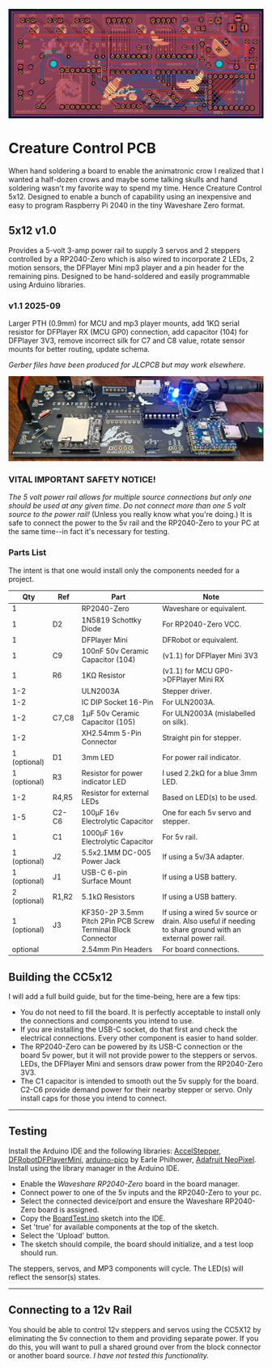 ![The Creature Control 5x12 PCB](images/cc5x12-003.png)
# Creature Control PCB #
When hand soldering a board to enable the animatronic crow I realized that I wanted a half-dozen crows and maybe some talking skulls and hand soldering wasn't my favorite way to spend my time.
Hence Creature Control 5x12. Designed to enable a bunch of capability using an inexpensive and easy to program Raspberry Pi 2040 in the tiny Waveshare Zero format.

## 5x12 v1.0 ##
Provides a 5-volt 3-amp power rail to supply 3 servos and 2 steppers controlled by a RP2040-Zero which is also wired to incorporate 2 LEDs, 2 motion sensors, the DFPlayer Mini mp3 player and a pin header for the remaining pins.
Designed to be hand-soldered and easily programmable using Arduino libraries.
### v1.1 2025-09 ###
Larger PTH (0.9mm) for MCU and mp3 player mounts, 
add 1KΩ serial resistor for DFPlayer RX (MCU GP0) connection, 
add capacitor (104) for DFPlayer 3V3, 
remove incorrect silk for C7 and C8 value,
rotate sensor mounts for better routing,
update schema.

*Gerber files have been produced for JLCPCB but may work elsewhere.*

![Animatronic Crow build on CC5x12](images/cc5x12-002.png)
### VITAL IMPORTANT SAFETY NOTICE! ###
*The 5 volt power rail allows for multiple source connections but only one should be used at any given time.* 
*Do not connect more than one 5 volt source to the power rail!*
(Unless you really know what you're doing.)
It is safe to connect the power to the 5v rail and the RP2040-Zero to your PC at the same time--in fact it's necessary for testing.
### Parts List ###
The intent is that one would install only the components needed for a project.

| Qty          | Ref   | Part                                                         | Note                                                                                                     |
|--------------|-------|--------------------------------------------------------------|----------------------------------------------------------------------------------------------------------|
| 1            |       | RP2040-Zero                                                  | Waveshare or equivalent.                                                                                 |
| 1            | D2    | 1N5819 Schottky Diode                                        | For RP2040-Zero VCC.                                                                                     |
| 1            |       | DFPlayer Mini                                                | DFRobot or equivalent.                                                                                   |
| 1            | C9    | 100nF 50v Ceramic Capacitor (104)                            | (v1.1) for DFPlayer Mini 3V3                                                                             |
| 1            | R6    | 1KΩ Resistor                                                 | (v1.1) for MCU GP0->DFPlayer Mini RX                                                                     |
| 1-2          |       | ULN2003A                                                     | Stepper driver.                                                                                          |
| 1-2          |       | IC DIP Socket 16-Pin                                         | For ULN2003A.                                                                                            |
| 1-2          | C7,C8 | 1µF 50v Ceramic Capacitor (105)                              | For ULN2003A (mislabelled on silk).                                                                      |
| 1-2          |       | XH2.54mm 5-Pin Connector                                     | Straight pin for stepper.                                                                                |
| 1 (optional) | D1    | 3mm LED                                                      | For power rail indicator.                                                                                |
| 1 (optional) | R3    | Resistor for power indicator LED                             | I used 2.2kΩ for a blue 3mm LED.                                                                         |
| 1-2          | R4,R5 | Resistor for external LEDs                                   | Based on LED(s) to be used.                                                                              |
| 1-5          | C2-C6 | 100µF 16v Electrolytic Capacitor                             | One for each 5v servo and stepper.                                                                       |
| 1            | C1    | 1000µF 16v Electrolytic Capacitor                            | For 5v rail.                                                                                             |
| 1 (optional) | J2    | 5.5x2.1MM DC-005 Power Jack                                  | If using a 5v/3A adapter.                                                                                |
| 1 (optional) | J1    | USB-C 6-pin Surface Mount                                    | If using a USB battery.                                                                                  |
| 2 (optional) | R1,R2 | 5.1kΩ Resistors                                              | If using a USB battery.                                                                                  |
| 1 (optional) | J3    | KF350-2P 3.5mm Pitch 2Pin PCB Screw Terminal Block Connector | If using a wired 5v source or drain. Also useful if needing to share ground with an external power rail. |
| optional     |       | 2.54mm Pin Headers                                           | For board connections.                                                                                   |

## Building the CC5x12 ##

I will add a full build guide, but for the time-being, here are a few tips:
* You do not need to fill the board. It is perfectly acceptable to install only the connections and components you intend to use.
* If you are installing the USB-C socket, do that first and check the electrical connections. Every other component is easier to hand solder.
* The RP2040-Zero can be powered by its USB-C connection or the board 5v power, but it will not provide power to the steppers or servos. LEDs, the DFPlayer Mini and sensors draw power from the RP2040-Zero 3V3.
* The C1 capacitor is intended to smooth out the 5v supply for the board. C2-C6 provide demand power for their nearby stepper or servo. Only install caps for those you intend to connect.
___

## Testing ##
Install the Arduino IDE and the following libraries:
[AccelStepper](https://www.airspayce.com/mikem/arduino/AccelStepper),
[DFRobotDFPlayerMini](https://github.com/DFRobot/DFRobotDFPlayerMini),
[arduino-pico](https://github.com/earlephilhower/arduino-pico) by Earle Philhower,
[Adafruit NeoPixel](https://github.com/adafruit/Adafruit_NeoPixel).
Install using the library manager in the Arduino IDE.

* Enable the *Waveshare RP2040-Zero* board in the board manager.
* Connect power to one of the 5v inputs and the RP2040-Zero to your pc. 
* Select the connected device/port and ensure the Waveshare RP2040-Zero board is assigned.
* Copy the [BoardTest.ino](BoardTest.ino) sketch into the IDE.
* Set 'true' for available components at the top of the sketch. 
* Select the 'Upload' button.
* The sketch should compile, the board should initialize, and a test loop should run.

The steppers, servos, and MP3 components will cycle.
The LED(s) will reflect the sensor(s) states.

___
## Connecting to a 12v Rail ##
You should be able to control 12v steppers and servos using the CC5X12 by eliminating the 5v connection to them and providing separate power. 
If you do this, you will want to pull a shared ground over from the block connector or another board source.
*I have not tested this functionality.*


